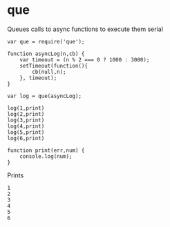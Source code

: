 # que
Queues calls to async functions to execute them serial 

```
var que = require('que');

function asyncLog(n,cb) {
	var timeout = (n % 2 === 0 ? 1000 : 3000);
	setTimeout(function(){
		cb(null,n);
	}, timeout);
}

var log = que(asyncLog);

log(1,print)
log(2,print)
log(3,print)
log(4,print)
log(5,print)
log(6,print)

function print(err,num) {
	console.log(num);
}
```
Prints 

```
1
2
3
4
5
6
```
